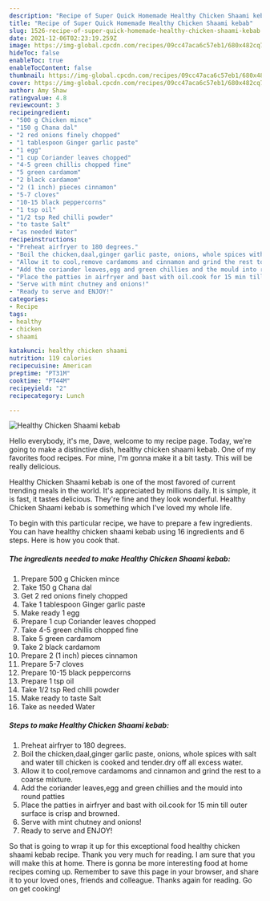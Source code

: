 ```yaml
---
description: "Recipe of Super Quick Homemade Healthy Chicken Shaami kebab"
title: "Recipe of Super Quick Homemade Healthy Chicken Shaami kebab"
slug: 1526-recipe-of-super-quick-homemade-healthy-chicken-shaami-kebab
date: 2021-12-06T02:23:19.259Z
image: https://img-global.cpcdn.com/recipes/09cc47aca6c57eb1/680x482cq70/healthy-chicken-shaami-kebab-recipe-main-photo.jpg
hideToc: false
enableToc: true
enableTocContent: false
thumbnail: https://img-global.cpcdn.com/recipes/09cc47aca6c57eb1/680x482cq70/healthy-chicken-shaami-kebab-recipe-main-photo.jpg
cover: https://img-global.cpcdn.com/recipes/09cc47aca6c57eb1/680x482cq70/healthy-chicken-shaami-kebab-recipe-main-photo.jpg
author: Amy Shaw
ratingvalue: 4.8
reviewcount: 3
recipeingredient:
- "500 g Chicken mince"
- "150 g Chana dal"
- "2 red onions finely chopped"
- "1 tablespoon Ginger garlic paste"
- "1 egg"
- "1 cup Coriander leaves chopped"
- "4-5 green chillis chopped fine"
- "5 green cardamom"
- "2 black cardamom"
- "2 (1 inch) pieces cinnamon"
- "5-7 cloves"
- "10-15 black peppercorns"
- "1 tsp oil"
- "1/2 tsp Red chilli powder"
- "to taste Salt"
- "as needed Water"
recipeinstructions:
- "Preheat airfryer to 180 degrees."
- "Boil the chicken,daal,ginger garlic paste, onions, whole spices with salt and water till chicken is cooked and tender.dry off all excess water."
- "Allow it to cool,remove cardamoms and cinnamon and grind the rest to a coarse mixture."
- "Add the coriander leaves,egg and green chillies and the mould into round patties"
- "Place the patties in airfryer and bast with oil.cook for 15 min till outer surface is crisp and browned."
- "Serve with mint chutney and onions!"
- "Ready to serve and ENJOY!"
categories:
- Recipe
tags:
- healthy
- chicken
- shaami

katakunci: healthy chicken shaami 
nutrition: 119 calories
recipecuisine: American
preptime: "PT31M"
cooktime: "PT44M"
recipeyield: "2"
recipecategory: Lunch

---
```



![Healthy Chicken Shaami kebab](https://img-global.cpcdn.com/recipes/09cc47aca6c57eb1/680x482cq70/healthy-chicken-shaami-kebab-recipe-main-photo.jpg)

Hello everybody, it's me, Dave, welcome to my recipe page. Today, we're going to make a distinctive dish, healthy chicken shaami kebab. One of my favorites food recipes. For mine, I'm gonna make it a bit tasty. This will be really delicious.



Healthy Chicken Shaami kebab is one of the most favored of current trending meals in the world. It's appreciated by millions daily. It is simple, it is fast, it tastes delicious. They're fine and they look wonderful. Healthy Chicken Shaami kebab is something which I've loved my whole life.


To begin with this particular recipe, we have to prepare a few ingredients. You can have healthy chicken shaami kebab using 16 ingredients and 6 steps. Here is how you cook that.

<!--inarticleads1-->

##### The ingredients needed to make Healthy Chicken Shaami kebab:

1. Prepare 500 g Chicken mince
1. Take 150 g Chana dal
1. Get 2 red onions finely chopped
1. Take 1 tablespoon Ginger garlic paste
1. Make ready 1 egg
1. Prepare 1 cup Coriander leaves chopped
1. Take 4-5 green chillis chopped fine
1. Take 5 green cardamom
1. Take 2 black cardamom
1. Prepare 2 (1 inch) pieces cinnamon
1. Prepare 5-7 cloves
1. Prepare 10-15 black peppercorns
1. Prepare 1 tsp oil
1. Take 1/2 tsp Red chilli powder
1. Make ready to taste Salt
1. Take as needed Water




<!--inarticleads2-->

##### Steps to make Healthy Chicken Shaami kebab:

1. Preheat airfryer to 180 degrees.
1. Boil the chicken,daal,ginger garlic paste, onions, whole spices with salt and water till chicken is cooked and tender.dry off all excess water.
1. Allow it to cool,remove cardamoms and cinnamon and grind the rest to a coarse mixture.
1. Add the coriander leaves,egg and green chillies and the mould into round patties
1. Place the patties in airfryer and bast with oil.cook for 15 min till outer surface is crisp and browned.
1. Serve with mint chutney and onions!
1. Ready to serve and ENJOY!



So that is going to wrap it up for this exceptional food healthy chicken shaami kebab recipe. Thank you very much for reading. I am sure that you will make this at home. There is gonna be more interesting food at home recipes coming up. Remember to save this page in your browser, and share it to your loved ones, friends and colleague. Thanks again for reading. Go on get cooking!

